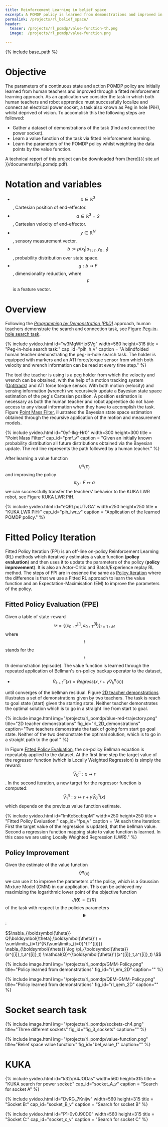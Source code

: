```yaml
---
title: Reinforcement Learning in belief space
excerpt: A POMDP policy is learned from demonstrations and improved in a Reinforcement learning framework.
permalink: /projects/rl_belief_space/
header:
  teaser: /projects/rl_pomdp/value-function-th.png
  image:  /projects/rl_pomdp/value-function.png

---
```


<!-- KaTeX -->
<script src="https://cdn.mathjax.org/mathjax/latest/MathJax.js?config=TeX-AMS-MML_HTMLorMML" type="text/javascript"></script>
{% include base_path %}


# Objective



The parameters of a continuous state and action POMDP policy are initially learned
from human teachers and improved through a fitted reinforcement learning approach.
As an application we consider the task in which both human teachers and robot apprentice
must successfully localize and connect an electrical power socket, a task also known
as Peg in hole (PiH), whilst deprived of vision. To accomplish this the following steps are followed:

* Gather a dataset of demonstrations of the task (find and connect the power socket).
* Learn a value function of the task via fitted reinforcement learning.
* Learn the parameters of the POMDP policy whilst weighting the data points by the value function.

A technical report of this project can be downloaded from [here]({{ site.url }}/documents/fpi_pomdp.pdf).

# Notation and variables


* $$ x \in \mathbb{R}^3$$, Cartesian position of end-effector.
* $$ a \in \mathbb{R}^3 = \dot{x}$$, Cartesian velocity of end-effector.
* $$ y \in \mathbb{R}^N $$, sensory measurement vector.
* $$ b := p(x_{t} \lvert a_{1:t},y_{0:t})$$, probability distribution over state space.
* $$ g : b \mapsto F $$, dimensionality reduction, where $$F$$ is a feature vector.


# Overview

Following the [*Programming by Demonstration (PbD)*](http://www.scholarpedia.org/article/Robot_learning_by_demonstration)
approach, human teachers demonstrate the search and connection task, see Figure [Peg-in-hole search task](#pih_h_v).

<!-- Sina peg-in-hole search video -->
{% include yvideo.html id="w3MgWHjoSVg" width=560 height=316
                                        title = "Peg-in-hole search task:"
                                        cap_id="pih_h_v"
                                        caption = "A blindfolded human teacher demonstrating the peg-in-hole search task. The holder is equipped
                                        with markers and an ATI force/torque sensor from which both velocity and wrench information can be read at
                                        every time step."
%}
<br>

The tool the teacher is using is a peg holder from which the velocity and wrench can be obtained, with the help
of a motion tracking system ([Optitrack](http://optitrack.com/)) and ATI force torque sensor. With both motion (velocity)
and sensing information (wrench) we recursively update a Bayesian state space estimation of the peg's Cartesian position.
A position estimation is necessary as both the human teacher and robot apprentice do not have access to any visual information
when they have to accomplish the task. Figure [Point Mass Filter](#pmf_v), illustrated the Bayesian state space estimation
obtained through the recursive application of the motion and measurement models.

<!-- Sina peg-in-hole search video -->
{% include yvideo.html id="0yf-lkg-Hr0" width=300 height=300
                                        title = "Point Mass Filter:"
                                        cap_id="pmf_v"
                                        caption = "Given an initially known probability distribution all future distributions obtained via the Bayesian update.
                                                   The red line represents the path followed by a human teacher."
%}
<br>

After learning a value function $$V^{\pi}(F)$$ and improving the policy $$\pi_{\boldsymbol{\theta}}: F \mapsto a $$
we can successfully transfer the teachers' behavior to the KUKA LWR robot, see Figure [KUKA LWR PiH](#pih_lwr_v).

<!-- KUKA peg-in-hole search video -->
{% include yvideo.html id="eQRLpqUTvGA" width=250 height=250
                                        title = "KUKA LWR PiH:"
                                        cap_id="pih_lwr_v"
                                        caption = "Application of the learned POMDP policy."
%}
<br>

# Fitted Policy Iteration

Fitted Policy Iteration (FPI) is an off-line on-policy Reinforcement Learning (RL) methods which iteratively
estimates a value function (<b>policy evaluation</b>) and then uses it to update the parameters of the policy (<b>policy improvement</b>).
It is also an Actor-Critic and Batch/Experience replay RL method. The steps of FPI are in essence the same as [Policy Iteration](#http://webdocs.cs.ualberta.ca/~sutton/book/4/node4.html) where the difference is that we use a Fitted RL approach to learn the value function and an Expectation-Maximisation (EM) to improve the parameters of the policy.

## Fitted Policy Evaluation (FPE)

Given a table of state-reward  $$\mathcal{D} = \{ (x^{[i]}_{0:T},a^{[i]}_{0:T})  \}_{i=1:M}$$ where
$$i$$ stands for the $$i$$th demonstration (episode). The value function is learned through the repeated
application of Bellman's on-policy backup operator to the dataset,

* $$\hat{V}_{k+1}^{\pi}(x) = Regress(x, r + \gamma  \hat{V}_{k}^{\pi}(x)) $$

until converges of the bellman residual. Figure [2D teacher demonstrations](#rl_2D_demonstrations)
illustrates a set of demonstrations given by two teachers. The task is reach to goal state (start)
given the starting state. Neither teacher demonstrates the optimal solution which is to go in
a straight line from start to goal.

<!-- 2D Demonstrations -->
{% include image.html
            img="/projects/rl_pomdp/blue-red-trajectory.png"
            title="2D teacher demonstrations"
            fig_id="rl_2D_demonstrations"
            caption="Two teachers demonstrate the task of going form start go goal state. Neither of the two demonstrate the optimal solution, which is to
            go in a straight path to the goal."
%}
<br>

In Figure [Fitted Policy Evaluation](#fpe_v), the on-policy Bellman equation is
repeatably applied to the dataset. At the first time step the target value of
the regressor function  (which is Locally Weighted Regression) is simply the reward: $$\hat{V}_0^{\pi} : x \mapsto r$$.
In the second iteration, a new target for the regressor function is computed: $$\hat{V}_1^{\pi}  : x \mapsto r + \gamma  \hat{V}_0^{\pi}(x)$$ which
depends on the previous value function estimate.

<!-- Fitted Policy Evaluation 2D -->
{% include yvideo.html id="lmKc5ccbbpM" width=250 height=250
                                        title = "Fitted Policy Evaluation:"
                                        cap_id="fpe_v"
                                        caption = "At each time iteration: First the target value of the regression is updated, that the bellman value. Second
                                        a regression function mapping state to value function is learned. In this case we are using Locally Weighted Regression (LWR)."
%}
<br>


## Policy Improvement

Given the estimate of the value function $$\hat{V}^{\pi}(x)$$ we can use it to improve
the parameters of the policy, which is a Gaussian Mixture Model (GMM) in our application.
This can be achieved my maximizing the logarithmic lower point of the objective function $$J(\boldsymbol{\theta}) = \mathbb{E}\{R\}$$  of
the task with respect to the policies parameters $$ \boldsymbol{\theta} $$:

$$\nabla_{\boldsymbol{\theta}} Q(\boldsymbol{\theta},\boldsymbol{\theta}') = \sum\limits_{i=1}^{N}\sum\limits_{t=0}^{T^{[i]}} \nabla_{\boldsymbol{\theta}} \log \pi_{\boldsymbol{\theta}}(x^{[i]}_t,a^{[i]}_t) \mathcal{Q}^{\boldsymbol{\theta}'}(x^{[i]}_t,a^{[i]}_t) \$$

<!-- 2D PbD-POMDP -->
{% include image.html
            img="/projects/rl_pomdp/GMM-Policy.png"
            title="Policy learned from demonstrations"
            fig_id="rl_em_2D"
            caption="" %}


<!-- 2D RL-PbD-POMDP -->
{%  include image.html
    img="/projects/rl_pomdp/QEM-GMM-Policy.png"
    title="Policy learned from demonstrations"
    fig_id="rl_qem_2D"
    caption="" %}



# Socket search task



<!--3 different sockets -->
{% include image.html
            img="/projects/rl_pomdp/sockets-ch4.png"
            title="Three different sockets"
            fig_id="fig_3_sockets"
            caption="" %}

<!-- Table Value function-->
{% include image.html
            img="/projects/rl_pomdp/value-function.png"
            title="Belief space value function:"
            fig_id="bel_value_f"
            caption="" %}


# KUKA


<!-- Search Socket B -->
{% include yvideo.html id="k32qV4JODas" width=560 height=315
                                        title = "KUKA search for power socket:"
                                        cap_id="socket_A_v"
                                        caption = "Search for socket A"
%}


<!-- Search Socket B -->
{% include yvideo.html id="DvRG_7Knijw" width=560 height=315
                                        title = "Socket B:"
                                        cap_id="socket_B_v"
                                        caption = "Search for socket B"
%}


<!-- Search Socket C -->
{% include yvideo.html id="P1-0v0J90D0" width=560 height=315
                                        title = "Socket C:"
                                        cap_id="socket_c_v"
                                        caption = "Search for socket C"
%}
